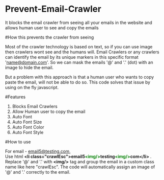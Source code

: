 # Prevent-Email-Crawler
It blocks the email crawler from seeing all your emails in the website and allows human user to see and copy the emails

#How this prevents the crawler from seeing

Most of the crawler technology is based on text, so if you can use image then crawlers wont see  and the humans will. Email Crawlers or any crawlers can identify the email by its unique markers in this specific format 'name@domain.com'.
So we can mask the emails '@' and '.' (dot) with an image to hide the email. 

But a problem with this approach is that a human user who wants to copy paste the email, will not be able to do so. This code solves that issue by using on the fly javascript.

#Features

1. Blocks Email Crawlers
2. Allow Human user to copy the email
3. Auto Font
4. Auto Font Size 
5. Auto Font Color
6. Auto Font Style

#How to use 

For email - email5@testing.com,  
Use html <strong> &lt;li class=&quot;crawlEsc&quot;&gt;email5<span style="color:green">&lt;img/&gt;</span>testing<span style="color:green">&lt;img/&gt;</span>com&lt;/li&gt; </strong>. Replace '@' and '.' with <strong>&lt;img/&gt;</strong> tag and group the email in a custom class name like here "crawlEsc". The code will automatically assign an image of '@' and '.' correctly to the email.




